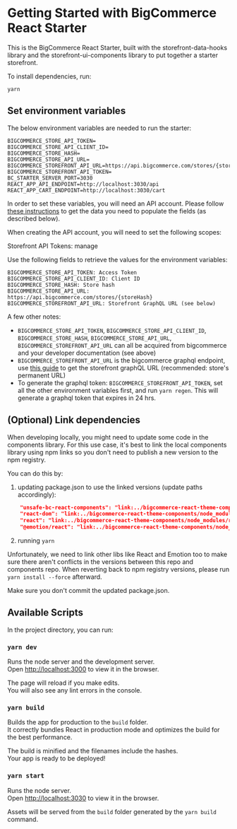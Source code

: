 # Getting Started with BigCommerce React Starter

This is the BigCommerce React Starter, built with the
storefront-data-hooks library and the storefront-ui-components library
to put together a starter storefront.

To install dependencies, run:

```
yarn
```

## Set environment variables

The below environment variables are needed to run the starter:

```
BIGCOMMERCE_STORE_API_TOKEN=
BIGCOMMERCE_STORE_API_CLIENT_ID=
BIGCOMMERCE_STORE_HASH=
BIGCOMMERCE_STORE_API_URL=
BIGCOMMERCE_STOREFRONT_API_URL=https://api.bigcommerce.com/stores/{storeHash}
BIGCOMMERCE_STOREFRONT_API_TOKEN=
BC_STARTER_SERVER_PORT=3030
REACT_APP_API_ENDPOINT=http://localhost:3030/api
REACT_APP_CART_ENDPOINT=http://localhost:3030/cart
```

In order to set these variables, you will need an API account. Please follow [these instructions](https://developer.bigcommerce.com/api-docs/getting-started/authentication/rest-api-authentication#obtaining-store-api-credentials) to get the data you need to populate the fields (as described below).

When creating the API account, you will need to set the following scopes:

Storefront API Tokens: manage

Use the following fields to retrieve the values for the environment variables:

```
BIGCOMMERCE_STORE_API_TOKEN: Access Token
BIGCOMMERCE_STORE_API_CLIENT_ID: Client ID
BIGCOMMERCE_STORE_HASH: Store hash
BIGCOMMERCE_STORE_API_URL: https://api.bigcommerce.com/stores/{storeHash}
BIGCOMMERCE_STOREFRONT_API_URL: Storefront GraphQL URL (see below)
```

A few other notes:
- `BIGCOMMERCE_STORE_API_TOKEN`, `BIGCOMMERCE_STORE_API_CLIENT_ID`, `BIGCOMMERCE_STORE_HASH`, `BIGCOMMERCE_STORE_API_URL`,
`BIGCOMMERCE_STOREFRONT_API_URL` can all be acquired from bigcommerce and your developer documentation (see above)
- `BIGCOMMERCE_STOREFRONT_API_URL` is the bigcommerce graphql endpoint, use [this guide](https://developer.bigcommerce.com/api-docs/storefront/graphql/graphql-storefront-api-overview#querying-from-external-systems) to get the storefront graphQL URL (recommended: store's permanent URL)
- To generate the graphql token: `BIGCOMMERCE_STOREFRONT_API_TOKEN`, set
  all the other environment variables first, and run `yarn regen`.  This
will generate a graphql token that expires in 24 hrs.

## (Optional) Link dependencies

When developing locally, you might need to update some code in the components library. For this use case, it's best to link the local components library using npm links so you don't need to publish a new version to the npm registry.

You can do this by:
1. updating package.json to use the linked versions (update paths accordingly):
```json
    "unsafe-bc-react-components": "link:../bigcommerce-react-theme-components",
    "react-dom": "link:../bigcommerce-react-theme-components/node_modules/react-dom",
    "react": "link:../bigcommerce-react-theme-components/node_modules/react",
    "@emotion/react": "link:../bigcommerce-react-theme-components/node_modules/@emotion/react",
```
2. running `yarn`

Unfortunately, we need to link other libs like React and Emotion too to make sure there aren't conflicts in the versions between this repo and components repo. When reverting back to npm registry versions, please run `yarn install --force` afterward.

Make sure you don't commit the updated package.json.

## Available Scripts

In the project directory, you can run:

### `yarn dev`

Runs the node server and the development server.\
Open [http://localhost:3000](http://localhost:3000) to view it in the browser.

The page will reload if you make edits.\
You will also see any lint errors in the console.

### `yarn build`

Builds the app for production to the `build` folder.\
It correctly bundles React in production mode and optimizes the build for the best performance.

The build is minified and the filenames include the hashes.\
Your app is ready to be deployed!

### `yarn start`

Runs the node server.\
Open [http://localhost:3030](http://localhost:3030) to view it in the browser.

Assets will be served from the `build` folder generated by the `yarn
build` command.
